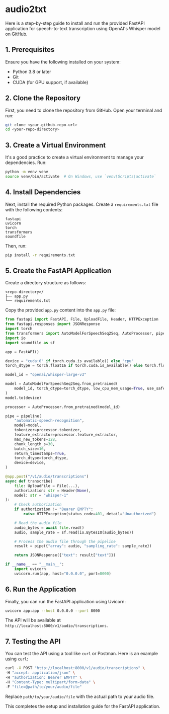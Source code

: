 # audio2txt

Here is a step-by-step guide to install and run the provided FastAPI application for speech-to-text transcription using OpenAI's Whisper model on GitHub.

## 1. Prerequisites
Ensure you have the following installed on your system:
- Python 3.8 or later
- Git
- CUDA (for GPU support, if available)

## 2. Clone the Repository
First, you need to clone the repository from GitHub. Open your terminal and run:

```sh
git clone <your-github-repo-url>
cd <your-repo-directory>
```

## 3. Create a Virtual Environment
It's a good practice to create a virtual environment to manage your dependencies. Run:

```sh
python -m venv venv
source venv/bin/activate  # On Windows, use `venv\Scripts\activate`
```

## 4. Install Dependencies
Next, install the required Python packages. Create a `requirements.txt` file with the following contents:

```plaintext
fastapi
uvicorn
torch
transformers
soundfile
```

Then, run:

```sh
pip install -r requirements.txt
```

## 5. Create the FastAPI Application
Create a directory structure as follows:

```plaintext
<repo-directory>/
├── app.py
└── requirements.txt
```

Copy the provided `app.py` content into the `app.py` file:

```python
from fastapi import FastAPI, File, UploadFile, Header, HTTPException
from fastapi.responses import JSONResponse
import torch
from transformers import AutoModelForSpeechSeq2Seq, AutoProcessor, pipeline
import io
import soundfile as sf

app = FastAPI()

device = "cuda:0" if torch.cuda.is_available() else "cpu"
torch_dtype = torch.float16 if torch.cuda.is_available() else torch.float32

model_id = "openai/whisper-large-v3"

model = AutoModelForSpeechSeq2Seq.from_pretrained(
    model_id, torch_dtype=torch_dtype, low_cpu_mem_usage=True, use_safetensors=True
)
model.to(device)

processor = AutoProcessor.from_pretrained(model_id)

pipe = pipeline(
    "automatic-speech-recognition",
    model=model,
    tokenizer=processor.tokenizer,
    feature_extractor=processor.feature_extractor,
    max_new_tokens=128,
    chunk_length_s=30,
    batch_size=16,
    return_timestamps=True,
    torch_dtype=torch_dtype,
    device=device,
)

@app.post("/v1/audio/transcriptions")
async def transcribe(
    file: UploadFile = File(...),
    authorization: str = Header(None),
    model: str = "whisper-1"
):
    # Check authorization
    if authorization != "Bearer EMPTY":
        raise HTTPException(status_code=401, detail="Unauthorized")

    # Read the audio file
    audio_bytes = await file.read()
    audio, sample_rate = sf.read(io.BytesIO(audio_bytes))

    # Process the audio file through the pipeline
    result = pipe({"array": audio, "sampling_rate": sample_rate})

    return JSONResponse({"text": result["text"]})

if __name__ == "__main__":
    import uvicorn
    uvicorn.run(app, host="0.0.0.0", port=8000)
```

## 6. Run the Application
Finally, you can run the FastAPI application using Uvicorn:

```sh
uvicorn app:app --host 0.0.0.0 --port 8000
```

The API will be available at `http://localhost:8000/v1/audio/transcriptions`.

## 7. Testing the API
You can test the API using a tool like `curl` or Postman. Here is an example using `curl`:

```sh
curl -X POST "http://localhost:8000/v1/audio/transcriptions" \
-H "accept: application/json" \
-H "authorization: Bearer EMPTY" \
-H "Content-Type: multipart/form-data" \
-F "file=@path/to/your/audio/file"
```

Replace `path/to/your/audio/file` with the actual path to your audio file.

This completes the setup and installation guide for the FastAPI application.
